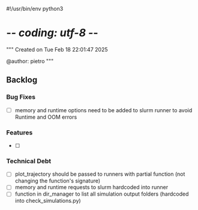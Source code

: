 #!/usr/bin/env python3
# -*- coding: utf-8 -*-
"""
Created on Tue Feb 18 22:01:47 2025

@author: pietro
"""

## Backlog

### Bug Fixes
- [ ] memory and runtime options need to be added to slurm runner to avoid Runtime and OOM errors

### Features
- [ ] 

### Technical Debt
- [ ] plot_trajectory should be passed to runners with partial function (not changing the function's signature)
- [ ] memory and runtime requests to slurm hardcoded into runner
- [ ] function in dir_manager to list all simulation output folders (hardcoded into check_simulations.py)
